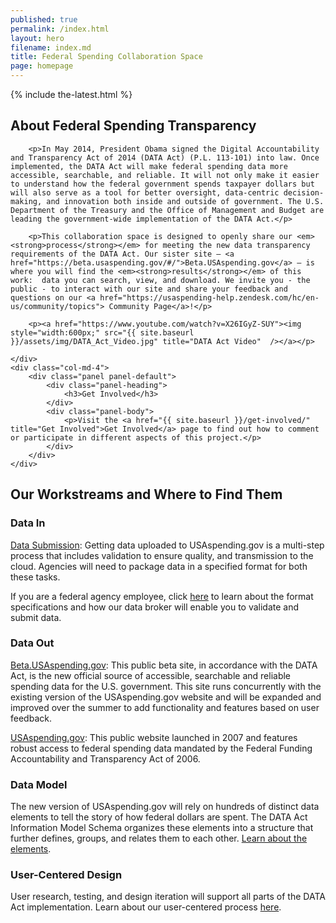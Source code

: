 ```yaml
---
published: true
permalink: /index.html
layout: hero
filename: index.md
title: Federal Spending Collaboration Space
page: homepage
---
```


{% include the-latest.html %}

<div class="row">
    <div class="col-md-8">
        <h2 class="mt-0">About Federal Spending Transparency</h2>

        <p>In May 2014, President Obama signed the Digital Accountability and Transparency Act of 2014 (DATA Act) (P.L. 113-101) into law. Once implemented, the DATA Act will make federal spending data more accessible, searchable, and reliable. It will not only make it easier to understand how the federal government spends taxpayer dollars but will also serve as a tool for better oversight, data-centric decision-making, and innovation both inside and outside of government. The U.S. Department of the Treasury and the Office of Management and Budget are leading the government-wide implementation of the DATA Act.</p>

        <p>This collaboration space is designed to openly share our <em><strong>process</strong></em> for meeting the new data transparency requirements of the DATA Act. Our sister site — <a href="https://beta.usaspending.gov/#/">Beta.USAspending.gov</a> — is where you will find the <em><strong>results</strong></em> of this work:  data you can search, view, and download. We invite you - the public - to interact with our site and share your feedback and questions on our <a href="https://usaspending-help.zendesk.com/hc/en-us/community/topics"> Community Page</a>!</p>

        <p><a href="https://www.youtube.com/watch?v=X26IGyZ-SUY"><img style="width:600px;" src="{{ site.baseurl }}/assets/img/DATA_Act_Video.jpg" title="DATA Act Video"  /></a></p>

    </div>
    <div class="col-md-4">
        <div class="panel panel-default">
            <div class="panel-heading">
                <h3>Get Involved</h3>
            </div>
            <div class="panel-body">
                <p>Visit the <a href="{{ site.baseurl }}/get-involved/" title="Get Involved">Get Involved</a> page to find out how to comment or participate in different aspects of this project.</p>
            </div>
        </div>
    </div>
</div>
<div class="row mt-40">
    <div class="col-md-12">
        <h2>Our Workstreams and Where to Find Them</h2>
    </div>
    <div class="panel-container">
        <div class="col-md-6">
            <div class="panel panel-default short-col">
                <div class="panel-heading">
                    <h3>Data In</h3>
                </div>
                <div class="panel-body">
                    <div class="media">
                        <div class="media-left">
                            <span class="glyphicon glyphicon-cloud-upload"></span>
                        </div>
                        <div class="media-body">
                            <p><a href="https://community.max.gov/download/attachments/754091528/Data Submission Process 20170509.pdf?api=v2" title="Data Submission" target='_blank'>Data Submission</a>: Getting data uploaded to USAspending.gov is a multi-step process that includes validation to ensure quality, and transmission to the cloud. Agencies will need to package data in a specified format for both these tasks.</p>
                            <p>If you are a federal agency employee, click <a href="https://community.max.gov/download/attachments/754091528/Data Submission Process 20170509.pdf?api=v2" title="Learn about format specifications">here</a> to learn about the format specifications and how our data broker will enable you to validate and submit data.</p>
                        </div>
                    </div>
                </div>
            </div>
        </div>
        <div class="col-md-6">
            <div class="panel panel-default tall-col">
                <div class="panel-heading">
                    <h3>Data Out</h3>
                </div>
                <div class="panel-body">
                    <div class="media">
                        <div class="media-left">
                            <span class="beta-usaspend-logo"></span>
                        </div>
                        <div class="media-body">
                            <p><a href="https://beta.usaspending.gov/" title="Beta.USAspending.gov">Beta.USAspending.gov</a>: This public beta site, in accordance with the DATA Act, is the new official source of accessible, searchable and reliable spending data for the U.S. government. This site runs concurrently with the existing version of the USAspending.gov website and will be expanded and improved over the summer to add functionality and features based on user feedback. </p>
                        </div>
                    </div>
                    <div class="media">
                        <div class="media-left">
                            <span class="usaspend-logo"></span>
                        </div>
                        <div class="media-body">
                            <p><a href="https://www.usaspending.gov/Pages/Default.aspx" title="USAspending.gov">USAspending.gov</a>: This public website launched in 2007 and features robust access to federal spending data mandated by the Federal Funding Accountability and Transparency Act of 2006.</p>
                        </div>
                    </div>
                </div>
            </div>
        </div>
    </div>
</div>

<div class="row">
    <div class="col-md-12">
        <div class="panel panel-default">
            <div class="panel-heading">
                <h3>Data Model</h3>
            </div>
            <div class="panel-body">
                <div class="media">
                    <div class="media-left">
                        <span class="glyphicon glyphicon-list-alt"></span>
                    </div>
                    <div class="media-body">
                        <p>The new version of USAspending.gov will rely on hundreds of distinct data elements to tell the story of how federal dollars are spent. The DATA Act Information Model Schema organizes these elements into a structure that further defines, groups, and relates them to each other. <a href="{{site.baseurl}}/data-model/">Learn about the elements</a>.</p>
                    </div>
                </div>
            </div>
        </div>
    </div>
</div>
<div class="row">
    <div class="col-md-12">
        <div class="panel panel-default">
            <div class="panel-heading">
                <h3>User-Centered Design</h3>
            </div>
            <div class="panel-body">
                <div class="media">
                    <div class="media-left">
                        <span class="usability-icon"></span>
                    </div>
                    <div class="media-body">
                        <p>User research, testing, and design iteration will support all parts of the DATA Act implementation. Learn about our user-centered process <a href="{{ site.baseurl }}/user-centered-design/">here</a>.</p>
                    </div>
                </div>
            </div>
        </div>
    </div>
</div>
